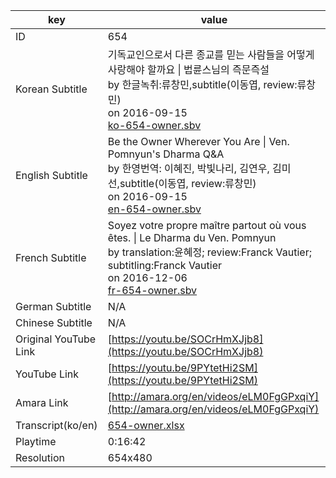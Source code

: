 |  key  |  value  |
|-------|---------|
| ID            | 654 |
| Korean Subtitle | 기독교인으로서 다른 종교를 믿는 사람들을 어떻게 사랑해야 할까요 \| 법륜스님의 즉문즉설<br>by 한글녹취:류창민,subtitle(이동엽, review:류창민)<br>on 2016-09-15<br>[ko-654-owner.sbv](https://github.com/jungtosociety/dharma-qna/raw/master/sub/654/ko-654-owner.sbv)<br>|
| English Subtitle | Be the Owner Wherever You Are \| Ven. Pomnyun's Dharma Q&A<br>by 한영번역: 이혜진, 박빛나리, 김연우, 김미선,subtitle(이동엽, review:류창민)<br>on 2016-09-15<br>[en-654-owner.sbv](https://github.com/jungtosociety/dharma-qna/raw/master/sub/654/en-654-owner.sbv)<br>|
| French Subtitle | Soyez votre propre maître partout où vous êtes. \| Le Dharma du Ven. Pomnyun<br>by translation:윤혜정; review:Franck Vautier; subtitling:Franck Vautier<br>on 2016-12-06<br>[fr-654-owner.sbv](https://github.com/jungtosociety/dharma-qna/raw/master/sub/654/fr-654-owner.sbv)<br>|
| German Subtitle | N/A |
| Chinese Subtitle | N/A |
| Original YouTube Link  | [https://youtu.be/SOCrHmXJjb8](https://youtu.be/SOCrHmXJjb8) |
| YouTube Link  | [https://youtu.be/9PYtetHi2SM](https://youtu.be/9PYtetHi2SM) |
| Amara Link    | [http://amara.org/en/videos/eLM0FgGPxqiY](http://amara.org/en/videos/eLM0FgGPxqiY) |
| Transcript(ko/en) | [654-owner.xlsx](https://github.com/jungtosociety/dharma-qna/raw/master/sub/654/654-owner.xlsx) |
| Playtime | 0:16:42 |
| Resolution | 654x480|
